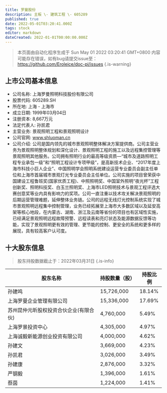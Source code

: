 ```yaml
---
title: 罗曼股份
description: 主板 \- 建筑工程 \- 605289
published: true
date: 2022-05-01T03:20:41.000Z
tags: stock
editor: markdown
dateCreated: 2022-01-01T00:00:00.000Z
---
```


> 本页面由自动化程序生成于 Sun May 01 2022 03:20:41 GMT+0800
> 内容可能存在错误，如有bug请提交issue至：https://github.com/Eroleice/doc-pi/issues
{.is-warning}

## 上市公司基本信息
- 公司名称: 上海罗曼照明科技股份有限公司
- 股票代码: 605289.SH
- 所在地: 上海 - 上海市
- 成立日期: 1999年03月04日
- 注册资本: 8,667万元
- 法定代表人: 孙凯君
- 主营业务: 景观照明工程和景观照明设计
- 公司官网: www.shluoman.cn
- 公司介绍: 公司是国内领先的城市景观照明整体解决方案提供商。公司主营业务为景观照明整体规划和深化设计、景观照明工程的施工以及远程集控管理等景观照明其他服务。公司拥有照明行业的最高等级资质—“城市及道路照明工程专业承包一级”和“照明工程设计专项甲级”，是高新技术企业、“2017年度上海市科技小巨人企业”、中国照明学会照明系统建设运营专业委员会副主任单位和上海市首届城市景观灯光专业委员会主任单位。公司实施的项目曾荣获中国建设工程鲁班奖(国家优质工程)、中照照明奖、中国室外照明“夜光杯”工程创新奖、照明科技奖、白玉兰照明奖、上海市LED照明技术与景观工程评选大赛创意奖等业内具有影响力的奖项。公司一直注重以技术攻关解决景观照明的后期运营管理难题，延伸整体业务链。公司的远程无线灯光控制系统实现了城市景观照明远程集中控制管理，业务已经拓展至上海市大多数区域以及延安高架等核心地段，在内蒙古、湖南、浙江及云南等省份的项目也有区域性实施，已经满足景观照明远程故障预警、远程读表和亮灯状态及能源数据反馈等功能，实现了景观照明更有效的管理、更节能的控制、更安全的系统和更多样的展现，具有较高客户认可度。


## 十大股东信息
> 股东持股数据截止于：2022年03月31日
{.is-info}

| 股东名称 | 持股数量（股） | 持股比例 |
| --- | --- | --- |
| 孙建鸣 | 15,726,000 | 18.14% |
| 上海罗曼企业管理有限公司 | 15,336,000 | 17.69% |
| 苏州昆仲元昕股权投资合伙企业(有限合伙) | 4,760,000 | 5.49% |
| 上海罗景投资中心 | 4,305,000 | 4.97% |
| 上海诚毅新能源创业投资有限公司 | 4,000,000 | 4.62% |
| 孙建文 | 3,669,000 | 4.23% |
| 孙凯君 | 3,026,000 | 3.49% |
| 孙建康 | 2,876,000 | 3.32% |
| 严钢毅 | 1,396,000 | 1.61% |
| 蔡茵 | 1,224,000 | 1.41% |





